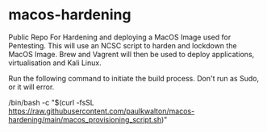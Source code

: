 # macos-hardening
Public Repo For Hardening and deploying a MacOS Image used for Pentesting.
This will use an NCSC script to harden and lockdown the MacOS Image. Brew and Vagrent will then be used to deploy applications, virtualisation and Kali Linux.

Run the following command to initiate the build process. Don't run as Sudo, or it will error.

/bin/bash -c "$(curl -fsSL https://raw.githubusercontent.com/paulkwalton/macos-hardening/main/macos_provisioning_script.sh)"
